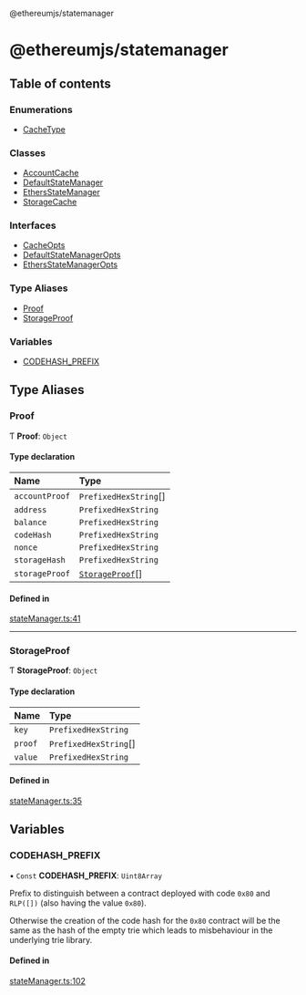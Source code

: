 @ethereumjs/statemanager

# @ethereumjs/statemanager

## Table of contents

### Enumerations

- [CacheType](enums/CacheType.md)

### Classes

- [AccountCache](classes/AccountCache.md)
- [DefaultStateManager](classes/DefaultStateManager.md)
- [EthersStateManager](classes/EthersStateManager.md)
- [StorageCache](classes/StorageCache.md)

### Interfaces

- [CacheOpts](interfaces/CacheOpts.md)
- [DefaultStateManagerOpts](interfaces/DefaultStateManagerOpts.md)
- [EthersStateManagerOpts](interfaces/EthersStateManagerOpts.md)

### Type Aliases

- [Proof](README.md#proof)
- [StorageProof](README.md#storageproof)

### Variables

- [CODEHASH\_PREFIX](README.md#codehash_prefix)

## Type Aliases

### Proof

Ƭ **Proof**: `Object`

#### Type declaration

| Name | Type |
| :------ | :------ |
| `accountProof` | `PrefixedHexString`[] |
| `address` | `PrefixedHexString` |
| `balance` | `PrefixedHexString` |
| `codeHash` | `PrefixedHexString` |
| `nonce` | `PrefixedHexString` |
| `storageHash` | `PrefixedHexString` |
| `storageProof` | [`StorageProof`](README.md#storageproof)[] |

#### Defined in

[stateManager.ts:41](https://github.com/ethereumjs/ethereumjs-monorepo/blob/master/packages/statemanager/src/stateManager.ts#L41)

___

### StorageProof

Ƭ **StorageProof**: `Object`

#### Type declaration

| Name | Type |
| :------ | :------ |
| `key` | `PrefixedHexString` |
| `proof` | `PrefixedHexString`[] |
| `value` | `PrefixedHexString` |

#### Defined in

[stateManager.ts:35](https://github.com/ethereumjs/ethereumjs-monorepo/blob/master/packages/statemanager/src/stateManager.ts#L35)

## Variables

### CODEHASH\_PREFIX

• `Const` **CODEHASH\_PREFIX**: `Uint8Array`

Prefix to distinguish between a contract deployed with code `0x80`
and `RLP([])` (also having the value `0x80`).

Otherwise the creation of the code hash for the `0x80` contract
will be the same as the hash of the empty trie which leads to
misbehaviour in the underlying trie library.

#### Defined in

[stateManager.ts:102](https://github.com/ethereumjs/ethereumjs-monorepo/blob/master/packages/statemanager/src/stateManager.ts#L102)
